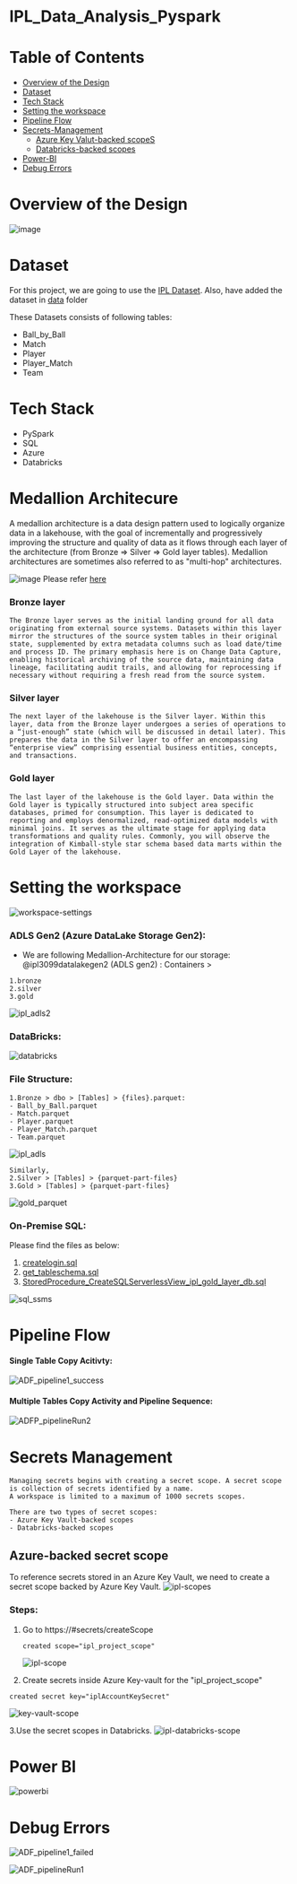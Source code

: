 # IPL_Data_Analysis_Pyspark

# Table of Contents
- [Overview of the Design](#overview-of-the-design)
- [Dataset](#Dataset)
- [Tech Stack](#Tech-Stack)
- [Setting the workspace](#setting-the-workspace)
- [Pipeline Flow](#pipeline-flow)
- [Secrets-Management](secrets-management)
  - [Azure Key Valut-backed scopeS](#Azure-backed-secret-scope)
  - [Databricks-backed scopes](https://github.com/nk3099/paris-olympic-azure-data-engingeering/blob/main/README.md#Databricks-backed-secret-scope)
- [Power-BI](#power-bi)
- [Debug Errors](#debug-errors)


# <a name="overview-of-the-design"></a> Overview of the Design
![image](https://github.com/user-attachments/assets/e27e349d-c01b-45c8-aaa8-fbd579c8ac2c)


# <a name="Dataset"></a>Dataset
For this project, we are going to use the [IPL Dataset](https://data.world/raghu543/ipl-data-till-2017). Also, have added the dataset in [data](https://github.com/nk3099/IPL_Data_Analysis_Pyspark/blob/main/data/ipl-data.zip) folder

These Datasets consists of following tables:
- Ball_by_Ball
- Match
- Player
- Player_Match
- Team


# <a name="Tech-Stack"></a>Tech Stack
- PySpark
- SQL
- Azure
- Databricks

  
# <a name="Medallion-Architecture"></a> Medallion Architecure
A medallion architecture is a data design pattern used to logically organize data in a lakehouse, with the goal of incrementally and progressively improving the structure and quality of data as it flows through each layer of the architecture (from Bronze ⇒ Silver ⇒ Gold layer tables). Medallion architectures are sometimes also referred to as "multi-hop" architectures.

![image](https://github.com/user-attachments/assets/8035ef50-77ad-4205-95d5-ef6c18a09944)
Please refer [here](https://www.databricks.com/glossary/medallion-architecture)

### Bronze layer
```
The Bronze layer serves as the initial landing ground for all data originating from external source systems. Datasets within this layer mirror the structures of the source system tables in their original state, supplemented by extra metadata columns such as load date/time and process ID. The primary emphasis here is on Change Data Capture, enabling historical archiving of the source data, maintaining data lineage, facilitating audit trails, and allowing for reprocessing if necessary without requiring a fresh read from the source system.
```

### Silver layer
```
The next layer of the lakehouse is the Silver layer. Within this layer, data from the Bronze layer undergoes a series of operations to a “just-enough” state (which will be discussed in detail later). This prepares the data in the Silver layer to offer an encompassing “enterprise view” comprising essential business entities, concepts, and transactions.
```

### Gold layer
```
The last layer of the lakehouse is the Gold layer. Data within the Gold layer is typically structured into subject area specific databases, primed for consumption. This layer is dedicated to reporting and employs denormalized, read-optimized data models with minimal joins. It serves as the ultimate stage for applying data transformations and quality rules. Commonly, you will observe the integration of Kimball-style star schema based data marts within the Gold Layer of the lakehouse.
```




# <a name="setting-the-workspace"></a> Setting the workspace
![workspace-settings](https://github.com/user-attachments/assets/3e1b1064-4b21-49eb-9f40-15f527a8ed68)

### ADLS Gen2 (Azure DataLake Storage Gen2):
- We are following Medallion-Architecture for our storage: \
  @ipl3099datalakegen2 (ADLS gen2) : Containers > 
```
1.bronze
2.silver
3.gold
```
![ipl_adls2](https://github.com/user-attachments/assets/fea685c9-1272-40c5-8b9c-995f02de573d)

### DataBricks:
![databricks](https://github.com/user-attachments/assets/de48c6ec-a790-441b-ac86-f54d0f4b6545)

### File Structure:

```
1.Bronze > dbo > [Tables] > {files}.parquet:
- Ball_by_Ball.parquet
- Match.parquet
- Player.parquet
- Player_Match.parquet
- Team.parquet
```
![ipl_adls](https://github.com/user-attachments/assets/62e74677-0bb9-4c81-af9b-a2bafb31984f)

```
Similarly,   
2.Silver > [Tables] > {parquet-part-files}
3.Gold > [Tables] > {parquet-part-files}
```
![gold_parquet](https://github.com/user-attachments/assets/cc448014-5613-49bf-81a6-cab11fe14e85)


### On-Premise SQL:
Please find the files as below:
1. [createlogin.sql](https://github.com/nk3099/IPL_Data_Analysis_Pyspark/blob/main/sql_files/createlogin.sql)
2. [get_tableschema.sql](https://github.com/nk3099/IPL_Data_Analysis_Pyspark/blob/main/sql_files/get_tableschema.sql)
3. [StoredProcedure_CreateSQLServerlessView_ipl_gold_layer_db.sql](https://github.com/nk3099/IPL_Data_Analysis_Pyspark/blob/main/sql_files/StoredProcedure_CreateSQLServerlessView_ipl_gold_layer_db.sql)
   
![sql_ssms](https://github.com/user-attachments/assets/36f87b68-afde-40b7-b9b8-4fcd9b476427)


# <a name="pipeline-flow"></a> Pipeline Flow

#### Single Table Copy Acitivty:
![ADF_pipeline1_success](https://github.com/user-attachments/assets/afa80bba-7f56-4adf-9728-bd82d735d7cf)

#### Multiple Tables Copy Activity and Pipeline Sequence:
![ADFP_pipelineRun2](https://github.com/user-attachments/assets/f8982299-1036-4d78-9229-7d13b77905cb)

# <a name="Secrets-Management"></a> Secrets Management
```
Managing secrets begins with creating a secret scope. A secret scope is collection of secrets identified by a name.
A workspace is limited to a maximum of 1000 secrets scopes.

There are two types of secret scopes:
- Azure Key Vault-backed scopes
- Databricks-backed scopes
```
## <a name="Azure-backed-secret-scope"></a> Azure-backed secret scope
To reference secrets stored in an Azure Key Vault, we need to create a secret scope backed by Azure Key Vault.
![ipl-scopes](https://github.com/user-attachments/assets/b7b650d8-2276-4d1d-b04b-c105e5059524)

### Steps:
1. Go to https://<databricks-instance>#secrets/createScope
   ```
   created scope="ipl_project_scope"
   ```
   ![ipl-scope](https://github.com/user-attachments/assets/59087c1f-8119-414f-8027-71fee2c66113)

2. Create secrets inside Azure Key-vault for the "ipl_project_scope"
```
created secret key="iplAccountKeySecret"
```
![key-vault-scope](https://github.com/user-attachments/assets/2cde62e0-6864-4e5d-ae6b-cff2571c3cad)

3.Use the secret scopes in Databricks.
![ipl-databricks-scope](https://github.com/user-attachments/assets/7f25b735-25d2-4e2e-b48f-6e7995c10d76)


# <a name="power-bi"></a> Power BI
![powerbi](https://github.com/user-attachments/assets/5021b632-c09f-4de4-a2a2-e87a786e930e)


# <a name="debug-errors"></a> Debug Errors


![ADF_pipeline1_failed](https://github.com/user-attachments/assets/d42c78fa-af74-49dd-95e8-9d39de49cdb5)

![ADF_pipelineRun1](https://github.com/user-attachments/assets/0b2d1346-f0ce-4438-ac7d-dee3242a9fd8)


